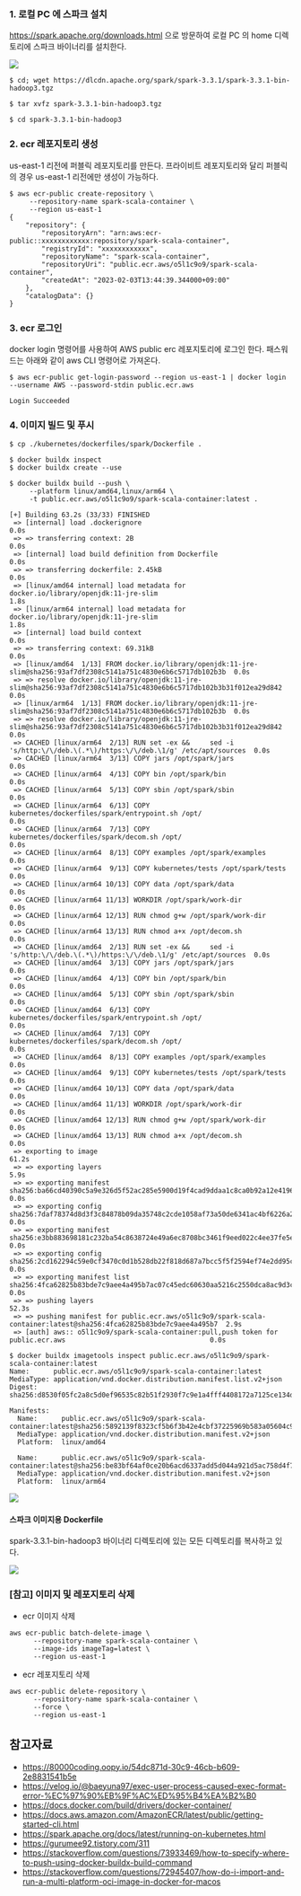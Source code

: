 ### 1. 로컬 PC 에 스파크 설치 ###

https://spark.apache.org/downloads.html 으로 방문하여 로컬 PC 의 home 디렉토리에 스파크 바이너리를 설치한다. 

![](https://github.com/gnosia93/spark-on-eks/blob/main/images/spark-download.png)
```
$ cd; wget https://dlcdn.apache.org/spark/spark-3.3.1/spark-3.3.1-bin-hadoop3.tgz

$ tar xvfz spark-3.3.1-bin-hadoop3.tgz 

$ cd spark-3.3.1-bin-hadoop3
```

### 2. ecr 레포지토리 생성 ###

us-east-1 리전에 퍼블릭 레포지토리를 만든다. 프라이비트 레포지토리와 달리 퍼블릭의 경우 us-east-1 리전에만 생성이 가능하다.
```
$ aws ecr-public create-repository \
     --repository-name spark-scala-container \
     --region us-east-1     
{
    "repository": {
        "repositoryArn": "arn:aws:ecr-public::xxxxxxxxxxxx:repository/spark-scala-container",
        "registryId": "xxxxxxxxxxxx",
        "repositoryName": "spark-scala-container",
        "repositoryUri": "public.ecr.aws/o5l1c9o9/spark-scala-container",
        "createdAt": "2023-02-03T13:44:39.344000+09:00"
    },
    "catalogData": {}
}     
```


### 3. ecr 로그인 ###

docker login 명령어를 사용하여 AWS public erc 레포지토리에 로그인 한다. 패스워드는 아래와 같이 aws CLI 명령어로 가져온다.
```
$ aws ecr-public get-login-password --region us-east-1 | docker login --username AWS --password-stdin public.ecr.aws

Login Succeeded
```


### 4. 이미지 빌드 및 푸시 ###
```
$ cp ./kubernetes/dockerfiles/spark/Dockerfile .

$ docker buildx inspect
$ docker buildx create --use

$ docker buildx build --push \
     --platform linux/amd64,linux/arm64 \
     -t public.ecr.aws/o5l1c9o9/spark-scala-container:latest .

[+] Building 63.2s (33/33) FINISHED
 => [internal] load .dockerignore                                                                                     0.0s
 => => transferring context: 2B                                                                                       0.0s
 => [internal] load build definition from Dockerfile                                                                  0.0s
 => => transferring dockerfile: 2.45kB                                                                                0.0s
 => [linux/amd64 internal] load metadata for docker.io/library/openjdk:11-jre-slim                                    1.8s
 => [linux/arm64 internal] load metadata for docker.io/library/openjdk:11-jre-slim                                    1.8s
 => [internal] load build context                                                                                     0.0s
 => => transferring context: 69.31kB                                                                                  0.0s
 => [linux/amd64  1/13] FROM docker.io/library/openjdk:11-jre-slim@sha256:93af7df2308c5141a751c4830e6b6c5717db102b3b  0.0s
 => => resolve docker.io/library/openjdk:11-jre-slim@sha256:93af7df2308c5141a751c4830e6b6c5717db102b3b31f012ea29d842  0.0s
 => [linux/arm64  1/13] FROM docker.io/library/openjdk:11-jre-slim@sha256:93af7df2308c5141a751c4830e6b6c5717db102b3b  0.0s
 => => resolve docker.io/library/openjdk:11-jre-slim@sha256:93af7df2308c5141a751c4830e6b6c5717db102b3b31f012ea29d842  0.0s
 => CACHED [linux/arm64  2/13] RUN set -ex &&     sed -i 's/http:\/\/deb.\(.*\)/https:\/\/deb.\1/g' /etc/apt/sources  0.0s
 => CACHED [linux/arm64  3/13] COPY jars /opt/spark/jars                                                              0.0s
 => CACHED [linux/arm64  4/13] COPY bin /opt/spark/bin                                                                0.0s
 => CACHED [linux/arm64  5/13] COPY sbin /opt/spark/sbin                                                              0.0s
 => CACHED [linux/arm64  6/13] COPY kubernetes/dockerfiles/spark/entrypoint.sh /opt/                                  0.0s
 => CACHED [linux/arm64  7/13] COPY kubernetes/dockerfiles/spark/decom.sh /opt/                                       0.0s
 => CACHED [linux/arm64  8/13] COPY examples /opt/spark/examples                                                      0.0s
 => CACHED [linux/arm64  9/13] COPY kubernetes/tests /opt/spark/tests                                                 0.0s
 => CACHED [linux/arm64 10/13] COPY data /opt/spark/data                                                              0.0s
 => CACHED [linux/arm64 11/13] WORKDIR /opt/spark/work-dir                                                            0.0s
 => CACHED [linux/arm64 12/13] RUN chmod g+w /opt/spark/work-dir                                                      0.0s
 => CACHED [linux/arm64 13/13] RUN chmod a+x /opt/decom.sh                                                            0.0s
 => CACHED [linux/amd64  2/13] RUN set -ex &&     sed -i 's/http:\/\/deb.\(.*\)/https:\/\/deb.\1/g' /etc/apt/sources  0.0s
 => CACHED [linux/amd64  3/13] COPY jars /opt/spark/jars                                                              0.0s
 => CACHED [linux/amd64  4/13] COPY bin /opt/spark/bin                                                                0.0s
 => CACHED [linux/amd64  5/13] COPY sbin /opt/spark/sbin                                                              0.0s
 => CACHED [linux/amd64  6/13] COPY kubernetes/dockerfiles/spark/entrypoint.sh /opt/                                  0.0s
 => CACHED [linux/amd64  7/13] COPY kubernetes/dockerfiles/spark/decom.sh /opt/                                       0.0s
 => CACHED [linux/amd64  8/13] COPY examples /opt/spark/examples                                                      0.0s
 => CACHED [linux/amd64  9/13] COPY kubernetes/tests /opt/spark/tests                                                 0.0s
 => CACHED [linux/amd64 10/13] COPY data /opt/spark/data                                                              0.0s
 => CACHED [linux/amd64 11/13] WORKDIR /opt/spark/work-dir                                                            0.0s
 => CACHED [linux/amd64 12/13] RUN chmod g+w /opt/spark/work-dir                                                      0.0s
 => CACHED [linux/amd64 13/13] RUN chmod a+x /opt/decom.sh                                                            0.0s
 => exporting to image                                                                                               61.2s
 => => exporting layers                                                                                               5.9s
 => => exporting manifest sha256:ba66cd40390c5a9e326d5f52ac285e5900d19f4cad9ddaa1c8ca0b92a12e4196                     0.0s
 => => exporting config sha256:7daf78374d8d3f3c84878b09da35748c2cde1058af73a50de6341ac4bf6226a2                       0.0s
 => => exporting manifest sha256:e3bb883698181c232ba54c8638724e49a6ec8708bc3461f9eed022c4ee37fe5e                     0.0s
 => => exporting config sha256:2cd162294c59e0cf3470c0d1b528db22f818d687a7bcc5f5f2594ef74e2dd95c                       0.0s
 => => exporting manifest list sha256:4fca62825b83bde7c9aee4a495b7ac07c45edc60630aa5216c2550dca8ac9d3c                0.0s
 => => pushing layers                                                                                                52.3s
 => => pushing manifest for public.ecr.aws/o5l1c9o9/spark-scala-container:latest@sha256:4fca62825b83bde7c9aee4a495b7  2.9s
 => [auth] aws:: o5l1c9o9/spark-scala-container:pull,push token for public.ecr.aws                                    0.0s
 
$ docker buildx imagetools inspect public.ecr.aws/o5l1c9o9/spark-scala-container:latest
Name:      public.ecr.aws/o5l1c9o9/spark-scala-container:latest
MediaType: application/vnd.docker.distribution.manifest.list.v2+json
Digest:    sha256:d8530f05fc2a8c5d0ef96535c82b51f2930f7c9e1a4fff4408172a7125ce134d

Manifests:
  Name:      public.ecr.aws/o5l1c9o9/spark-scala-container:latest@sha256:5892139f8323cf5b6f3b42e4cbf37225969b583a05604c9fa83acd362dd545dc
  MediaType: application/vnd.docker.distribution.manifest.v2+json
  Platform:  linux/amd64

  Name:      public.ecr.aws/o5l1c9o9/spark-scala-container:latest@sha256:be83bf64af0ce20b6acd6337add5d044a921d5ac758d4f7ffec8b0b7c718b03c
  MediaType: application/vnd.docker.distribution.manifest.v2+json
  Platform:  linux/arm64
```

![](https://github.com/gnosia93/spark-on-eks/blob/main/images/ecr-docker-image.png)


#### 스파크 이미지용 Dockerfile ####

spark-3.3.1-bin-hadoop3 바이너리 디렉토리에 있는 모든 디렉토리를 복사하고 있다.

![](https://github.com/gnosia93/spark-on-eks/blob/main/images/spark-image-dockerfile.png)




### [참고] 이미지 및 레포지토리 삭제 ###

* ecr 이미지 삭제 
```
aws ecr-public batch-delete-image \
      --repository-name spark-scala-container \
      --image-ids imageTag=latest \
      --region us-east-1
```
* ecr 레포지토리 삭제 
```
aws ecr-public delete-repository \
      --repository-name spark-scala-container \
      --force \
      --region us-east-1
```


## 참고자료 ##
* https://80000coding.oopy.io/54dc871d-30c9-46cb-b609-2e8831541b5e
* https://velog.io/@baeyuna97/exec-user-process-caused-exec-format-error-%EC%97%90%EB%9F%AC%ED%95%B4%EA%B2%B0
* https://docs.docker.com/build/drivers/docker-container/
* https://docs.aws.amazon.com/AmazonECR/latest/public/getting-started-cli.html
* https://spark.apache.org/docs/latest/running-on-kubernetes.html
* https://gurumee92.tistory.com/311
* https://stackoverflow.com/questions/73933469/how-to-specify-where-to-push-using-docker-buildx-build-command
* https://stackoverflow.com/questions/72945407/how-do-i-import-and-run-a-multi-platform-oci-image-in-docker-for-macos

